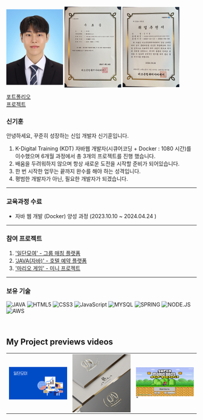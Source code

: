 <span><img align="center" src="https://github.com/KiHoonShin/KiHoonShin/blob/main/img/profile.jpg?raw=true" width="150"/></span>
<span><img align="center" src="https://github.com/KiHoonShin/KiHoonShin/blob/main/img/수료증.jpg?raw=true" width="150"/></span>
<span><img align="center" src="https://github.com/KiHoonShin/KiHoonShin/blob/main/img/추천서.jpg?raw=true" width="150"/></span>
<br>

[포트폴리오](https://fluorescent-day-904.notion.site/c97d67296e4f4159907bcc3e86569cd5?pvs=4)
<br>
[프로젝트](https://www.notion.so/e60a7afbdbfc4f748010f80d491a357f?v=e80ace7229a54bb18bdf5fadc77db1a4)

### 신기훈

안녕하세요, 꾸준히 성장하는 신입 개발자 신기훈입니다.
1. K-Digital Training (KDT) 자바웹 개발자(시큐어코딩 + Docker : 1080 시간)를 이수했으며 6개월 과정에서 총 3개의 프로젝트를 진행 했습니다. <br>
2. 배움을 두려워하지 않으며 항상 새로운 도전을 시작할 준비가 되어있습니다. <br>
3. 한 번 시작한 업무는 끝까지 완수를 해야 하는 성격입니다. <br>
4. 평범한 개발자가 아닌, 필요한 개발자가 되겠습니다. <br>

--- 

### 교육과정 수료 
* 자바 웹 개발 (Docker) 양성 과정 (2023.10.10 ~ 2024.04.24 )

---

### 참여 프로젝트 
1. ['일단모여' - 그룹 매칭 플랫폼](https://www.notion.so/de421de178f04d41a68c663e0733b019)
2. ['JAVA(자바)' - 호텔 예약 플랫폼](https://www.notion.so/JAVA-0040895bfdd34f73a5f1cd6828501e66)
3. ['마리오 게임' - 미니 프로젝트](https://www.notion.so/bb8b145f259346ba938ff8422eab44e9)

---

### 보유 기술 
![JAVA](https://img.shields.io/badge/Java-007396?style=for-the-badge&logo=Java&logoColor=white)
![HTML5](https://img.shields.io/badge/-HTML5-F05032?style=for-the-badge&logo=html5&logoColor=ffffff)
![CSS3](https://img.shields.io/badge/-CSS3-007ACC?style=for-the-badge&logo=css3)
![JavaScript](https://img.shields.io/badge/-JavaScript-%23F7DF1C?style=for-the-badge&logo=javascript&logoColor=000000&labelColor=%23F7DF1C&color=%23FFCE5A)
![MYSQL](https://img.shields.io/badge/Mysql-4479A1?style=for-the-badge&logo=Mysql&logoColor=white)
![SPRING](https://img.shields.io/badge/Spring-6DB33F?style=for-the-badge&logo=Spring&logoColor=white)
![NODE.JS](https://img.shields.io/badge/node.js-6DA55F?style=for-the-badge&logo=node.js&logoColor=white)
![AWS](https://img.shields.io/badge/AWS-%23FF9900.svg?style=for-the-badge&logo=amazon-aws&logoColor=white)

<br>

<h2>My Project previews videos</h2>
<table>
  <tbody>
    <tr>
      <td>
        <a href="https://youtu.be/5UyVBOJnMpM" title="팀 프로젝트 '일단모여'">
          <img align="center" src="https://github.com/KiHoonShin/KiHoonShin/blob/main/img/일단모여.PNG?raw=true" width="300px" >
        </a>
      </td>
      <td>
      <a href="https://youtu.be/-gte5MW0XUg" title="팀 프로젝트 'JAVA(자바)">
          <img align="center" src="https://github.com/KiHoonShin/KiHoonShin/blob/main/img/자바(java).jpeg?raw=true" width="300px" >
        </a>
      </td>
      <td>
       <a href="https://youtu.be/hqt-UGIJKSA" title="미니 프로젝트 - 마리오 게임">
          <img align="center" src="https://github.com/KiHoonShin/KiHoonShin/blob/main/img/마리오.PNG?raw=true" width="300px" >
        </a>
      </td>
    </tr>
  </tbody>
</table>

<br/>
<br/>
